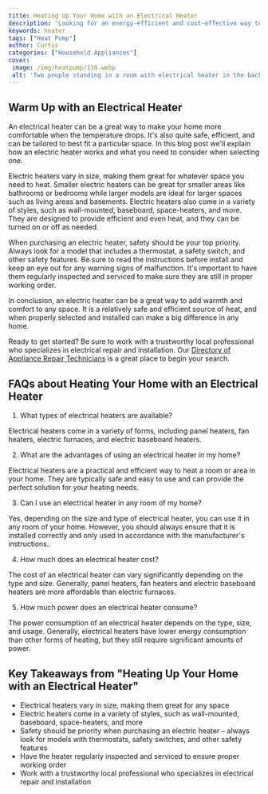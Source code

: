 ```yaml
---
title: Heating Up Your Home with an Electrical Heater
description: "Looking for an energy-efficient and cost-effective way to heat your home Check out this blog post on how an electrical heater can help keep your home warm Learn about the benefits of an electrical heating system and find out how to choose the right one for your needs"
keywords: heater
tags: ["Heat Pump"]
author: Curtis
categories: ["Household Appliances"]
cover: 
 image: /img/heatpump/119.webp
 alt: 'Two people standing in a room with electrical heater in the background'
---
```

## Warm Up with an Electrical Heater
An electrical heater can be a great way to make your home more comfortable when the temperature drops. It's also quite safe, efficient, and can be tailored to best fit a particular space. In this blog post we'll explain how an electric heater works and what you need to consider when selecting one. 

Electric heaters vary in size, making them great for whatever space you need to heat. Smaller electric heaters can be great for smaller areas like bathrooms or bedrooms while larger models are ideal for larger spaces such as living areas and basements. Electric heaters also come in a variety of styles, such as wall-mounted, baseboard, space-heaters, and more. They are designed to provide efficient and even heat, and they can be turned on or off as needed. 

When purchasing an electric heater, safety should be your top priority. Always look for a model that includes a thermostat, a safety switch, and other safety features. Be sure to read the instructions before install and keep an eye out for any warning signs of malfunction. It's important to have them regularly inspected and serviced to make sure they are still in proper working order. 

In conclusion, an electric heater can be a great way to add warmth and comfort to any space. It is a relatively safe and efficient source of heat, and when properly selected and installed can make a big difference in any home.

Ready to get started? Be sure to work with a trustworthy local professional who specializes in electrical repair and installation. Our [Directory of Appliance Repair Technicians](./pages/appliance-repair-technicians) is a great place to begin your search.

## FAQs about Heating Your Home with an Electrical Heater

1. What types of electrical heaters are available?
 
 Electrical heaters come in a variety of forms, including panel heaters, fan heaters, electric furnaces, and electric baseboard heaters.

2. What are the advantages of using an electrical heater in my home?
 
 Electrical heaters are a practical and efficient way to heat a room or area in your home. They are typically safe and easy to use and can provide the perfect solution for your heating needs.

3. Can I use an electrical heater in any room of my home?
 
 Yes, depending on the size and type of electrical heater, you can use it in any room of your home. However, you should always ensure that it is installed correctly and only used in accordance with the manufacturer's instructions. 

4. How much does an electrical heater cost?
 
 The cost of an electrical heater can vary significantly depending on the type and size. Generally, panel heaters, fan heaters and electric baseboard heaters are more affordable than electric furnaces.

5. How much power does an electrical heater consume?
 
 The power consumption of an electrical heater depends on the type, size, and usage. Generally, electrical heaters have lower energy consumption than other forms of heating, but they still require significant amounts of power.

## Key Takeaways from "Heating Up Your Home with an Electrical Heater"
- Electrical heaters vary in size, making them great for any space
- Electric heaters come in a variety of styles, such as wall-mounted, baseboard, space-heaters, and more 
- Safety should be priority when purchasing an electric heater – always look for models with thermostats, safety switches, and other safety features
- Have the heater regularly inspected and serviced to ensure proper working order
- Work with a trustworthy local professional who specializes in electrical repair and installation
